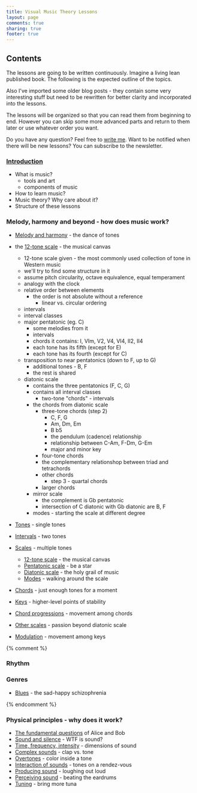 ```yaml
---
title: Visual Music Theory Lessons
layout: page
comments: true
sharing: true
footer: true
---
```


## Contents

The lessons are going to be written continuously. Imagine a living lean published book. The following is the expected outline of the topics.

Also I've imported some older blog posts - they contain some very interesting stuff but need to be rewritten for better clarity and incorporated into the lessons.

The lessons will be organized so that you can read them from beginning to end. However you can skip some more advanced parts and return to them later or use whatever order you want.

Do you have any question? Feel free to [write me](/contact/). Want to be notified when there will be new lessons? You can subscribe to the newsletter.

### [Introduction](introduction.html)
- What is music?
	- tools and art
	- components of music
- How to learn music?
- Music theory? Why care about it?
- Structure of these lessons

### Melody, harmony and beyond - how does music work?

- [Melody and harmony](melody-and-harmony.html) - the dance of tones

- the [12-tone scale](scales/12-tone/) - the musical canvas
	- 12-tone scale given - the most commonly used collection of tone in Western music
	- we'll try to find some structure in it
	- assume pitch circularity, octave equivalence, equal temperament
	- analogy with the clock
	- relative order between elements
		- the order is not absolute without a reference
			- linear vs. circular ordering
	- intervals
	- interval classes
	- major pentatonic (eg. C)
		- some melodies from it
		- intervals
		- chords it contains: I, VIm, V2, V4, VI4, II2, II4
		- each tone has its fifth (except for E)
		- each tone has its fourth (except for C)
	- transposition to near pentatonics (down to F, up to G)
		- additional tones - B, F
		- the rest is shared
	- diatonic scale
		- contains the three pentatonics (F, C, G)
		- contains all interval classes
			- two-tone "chords" - intervals
		- the chords from diatonic scale
			- three-tone chords (step 2)
				- C, F, G
				- Am, Dm, Em
				- B b5
				- the pendulum (cadence) relationship
				- relationship between C-Am, F-Dm, G-Em
				- major and minor key
			- four-tone chords
			- the complementary relationshop between triad and tetrachords
			- other chords
				- step 3 - quartal chords
			- larger chords
		- mirror scale
			- the complement is Gb pentatonic
			- intersection of C diatonic with Gb diatonic are B, F
		- modes - starting the scale at different degree

- [Tones](tones/) - single tones
- [Intervals](intervals/) - two tones
- [Scales](scales/) - multiple tones
	- [12-tone scale](scales/12-tone/) - the musical canvas
	- [Pentatonic scale](scales/pentatonic/) - be a star
	- [Diatonic scale](scales/diatonic/) - the holy grail of music
	- [Modes](scales/modes/) - walking around the scale
- [Chords](chords/) - just enough tones for a moment
- [Keys](keys/) - higher-level points of stability
- [Chord progressions](chords/progressions/) - movement among chords
- [Other scales](scales/beyond-diatonic.html) - passion beyond diatonic scale
- [Modulation](keys/modulation/) - movement among keys

{% comment %}

### Rhythm

### Genres

- [Blues](genres/blues/) - the sad-happy schizophrenia

{% endcomment %}

### Physical principles - why does it work?
- [The fundamental questions](physics/) of Alice and Bob
- [Sound and silence](physics/sound-and-silence.html) - WTF is sound?
- [Time, frequency, intensity](physics/time-frequency-intensity.html) - dimensions of sound
- [Complex sounds](physics/complex-sounds.html) - clap vs. tone
- [Overtones](physics/overtones.html) - color inside a tone
- [Interaction of sounds](physics/interaction-of-sounds.html) - tones on a rendez-vous
- [Producing sound](physics/producing-sound.html) - loughing out loud
- [Perceiving sound](physics/perceiving-sound.html) - beating the eardrums
- [Tuning](physics/tuning/) - bring more tuna

